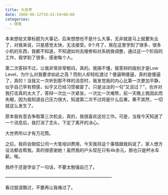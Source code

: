 ```yaml
---
title: 大世界
date: 2008-06-12T19:41:54+00:00
categories:
  - 随笔
---
```

本来想给文章标题为大事记，后来想想也不是什么大事，无非就是马上就要失业了，对我来说，只是感觉太快，无法接受。8个月了，我在这里学到了很多，很多小机的东西，我都不知道，不知道如何去维修和对系统做调整，通过这一个阶段的工作，我学到了很多，感谢每个人。

第二次答辩不过，让我非常非常郁闷，真的。我搞不懂，我答辩的级别才是Low Level，为什么对我要求如此之高？而别人却轻松渡过？傻逼啊傻逼，真的是傻逼了，真的！当我又一次听到那不祥的消息时，我发觉我的内心比第一次更加平静，似乎自己早有预感，似乎又已经习惯被耍了。只是淡淡的一句“又没过？”，也许对我打击真的太大了，答辩一次比一次紧张，一次比一次难熬，前一天晚上我因此而失眠，因为我知道自己压力很大，知道第二次不过将是什么后果。果不其然，一切就这么发生了。

原本我有意去争取第三次机会，真的，我很喜欢这份工作。可是，当我今天知道了一个消息后，我打消了念头，下定了离开的决心。

大世界所以才有万花筒。
<!--more-->
之后，我将会赔偿公司一大笔培训费用，今天我将这个事情跟我妈说了，家人想方设法都会帮我。真的很感谢她！虽然我的户头现在只有4k余元，那也只是杯水车薪。唉。

我终于还是学会了一句话，不要太勉强自己了。

————————————————————————-

看过就请飘过，不要再让我难过了。